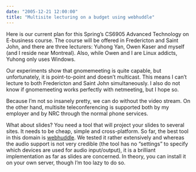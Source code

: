 ```yaml
---
date: "2005-12-21 12:00:00"
title: "Multisite lecturing on a budget using webhuddle"
---
```




Here is our current plan for this Spring&rsquo;s CS6905 Advanced Technology on E-business course. The course will be offered in Fredericton and Saint John, and there are three lecturers: Yuhong Yan, Owen Kaser and myself (and I reside near Montreal). Also, while Owen and I are Linux addicts, Yuhong only uses Windows.

Our experiments show that gnomemeeting is quite capable, but unfortunately, it is point-to-point and doesn&rsquo;t multicast. This means I can&rsquo;t lecture to both Fredericton and Saint John simultaneously. I also do not know if gnomemeeting works perfectly with netmeeting, but I hope so.

Because I&rsquo;m not so insanely pretty, we can do without the video stream. On the other hand, multisite teleconferencing is supported both by my employer and by NRC through the normal phone services.

What about slides? You need a tool that will project your slides to several sites. It needs to be cheap, simple and cross-platform. So far, the best tool in this domain is [webhuddle](https://www.webhuddle.com/). We tested it rather extensively and whereas the audio support is not very credible (the tool has no &ldquo;settings&rdquo; to specify which devices are used for audio input/output), it is a brilliant implementation as far as slides are concerned. In theory, you can install it on your own server, though I&rsquo;m too lazy to do so.

